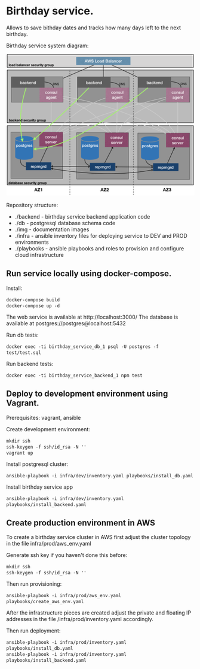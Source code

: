 
# Birthday service.

Allows to save bithday dates and tracks how many days left to the next birthday.

Birthday service system diagram:

![](img/system_diagram.001.png)

Repository structure:

- ./backend - birthday service backend application code
- ./db - postgresql database schema code
- ./img - documentation images
- ./infra - ansible inventory files for deploying service to DEV and PROD environments
- ./playbooks - ansible playbooks and roles to provision and configure cloud infrastructure


## Run service locally using docker-compose.


Install:

```
docker-compose build
docker-compose up -d
```

The web service is available at http://localhost:3000/
The database is available at postgres://postgres@localhost:5432

Run db tests:

```
docker exec -ti birthday_service_db_1 psql -U postgres -f test/test.sql
```

Run backend tests:

```
docker exec -ti birthday_service_backend_1 npm test
```

## Deploy to development environment using Vagrant.

Prerequisites: vagrant, ansible

Create development environment:

```
mkdir ssh
ssh-keygen -f ssh/id_rsa -N ''
vagrant up
```

Install postgresql cluster:

```
ansible-playbook -i infra/dev/inventory.yaml playbooks/install_db.yaml
```

Install birthday service app

```
ansible-playbook -i infra/dev/inventory.yaml playbooks/install_backend.yaml
```

## Create production environment in AWS

To create a birthday service cluster in AWS first adjust the cluster topology in the file infra/prod/aws_env.yaml

Generate ssh key if you haven't done this before:

```
mkdir ssh
ssh-keygen -f ssh/id_rsa -N ''
```

Then run provisioning:

```
ansible-playbook -i infra/prod/aws_env.yaml playbooks/create_aws_env.yaml
```

After the infrastructure pieces are created adjust the private and floating IP addresses in the file /infra/prod/inventory.yaml accordingly.

Then run deployment:

```
ansible-playbook -i infra/prod/inventory.yaml playbooks/install_db.yaml
ansible-playbook -i infra/prod/inventory.yaml playbooks/install_backend.yaml
```

